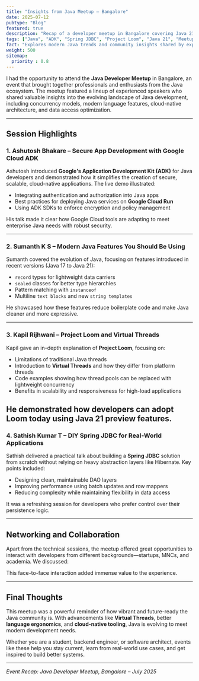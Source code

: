 ```yaml
---
title: "Insights from Java Meetup – Bangalore"
date: 2025-07-12
pubtype: "Blog"
featured: true
description: "Recap of a developer meetup in Bangalore covering Java 21, Spring JDBC, Project Loom, Google Cloud ADK, and more."
tags: ["Java", "ADK", "Spring JDBC", "Project Loom", "Java 21", "Meetup", "Developer Community"]
fact: "Explores modern Java trends and community insights shared by experts at a live meetup."
weight: 500
sitemap:
  priority : 0.8
---
```


I had the opportunity to attend the **Java Developer Meetup** in Bangalore, an event that brought together professionals and enthusiasts from the Java ecosystem. The meetup featured a lineup of experienced speakers who shared valuable insights into the evolving landscape of Java development, including concurrency models, modern language features, cloud-native architecture, and data access optimization.

---

## Session Highlights

### 1. Ashutosh Bhakare – Secure App Development with Google Cloud ADK

Ashutosh introduced **Google's Application Development Kit (ADK)** for Java developers and demonstrated how it simplifies the creation of secure, scalable, cloud-native applications. The live demo illustrated:

- Integrating authentication and authorization into Java apps  
- Best practices for deploying Java services on **Google Cloud Run**  
- Using ADK SDKs to enforce encryption and policy management  

His talk made it clear how Google Cloud tools are adapting to meet enterprise Java needs with robust security.

---

### 2. Sumanth K S – Modern Java Features You Should Be Using

Sumanth covered the evolution of Java, focusing on features introduced in recent versions (Java 17 to Java 21):

- `record` types for lightweight data carriers  
- `sealed` classes for better type hierarchies  
- Pattern matching with `instanceof`  
- Multiline `text blocks` and new `string templates`  

He showcased how these features reduce boilerplate code and make Java cleaner and more expressive.

---

### 3. Kapil Rijhwani – Project Loom and Virtual Threads

Kapil gave an in-depth explanation of **Project Loom**, focusing on:

- Limitations of traditional Java threads  
- Introduction to **Virtual Threads** and how they differ from platform threads  
- Code examples showing how thread pools can be replaced with lightweight concurrency  
- Benefits in scalability and responsiveness for high-load applications  

He demonstrated how developers can adopt Loom today using Java 21 preview features.
---

### 4. Sathish Kumar T – DIY Spring JDBC for Real-World Applications

Sathish delivered a practical talk about building a **Spring JDBC** solution from scratch without relying on heavy abstraction layers like Hibernate. Key points included:

- Designing clean, maintainable DAO layers  
- Improving performance using batch updates and row mappers  
- Reducing complexity while maintaining flexibility in data access  

It was a refreshing session for developers who prefer control over their persistence logic.

---

## Networking and Collaboration

Apart from the technical sessions, the meetup offered great opportunities to interact with developers from different backgrounds—startups, MNCs, and academia. We discussed:



This face-to-face interaction added immense value to the experience.

---

## Final Thoughts

This meetup was a powerful reminder of how vibrant and future-ready the Java community is. With advancements like **Virtual Threads**, better **language ergonomics**, and **cloud-native tooling**, Java is evolving to meet modern development needs.

Whether you are a student, backend engineer, or software architect, events like these help you stay current, learn from real-world use cases, and get inspired to build better systems.

---

*Event Recap: Java Developer Meetup, Bangalore – July 2025*
